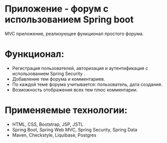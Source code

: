 # Приложение - форум с использованием Spring boot
MVC приложение, реализующее функционал простого форума.

# Функционал:
- Регистрация пользователей, авторизация и
  аутентификация с использованием Spring Security .
- Добавление тем форума и комментариев.
- По каждой теме форума учитывается: пользователь, дата создания.
- Возможность отображения всех тем плюс комментарии.
# Применяемые технологии:
- HTML, CSS, Bootstrap, JSP, JSTL
- Spring Boot, Spring Web MVC, Spring Security, Spring Data
- Maven, Checkstyle, Liquibase, Postgres